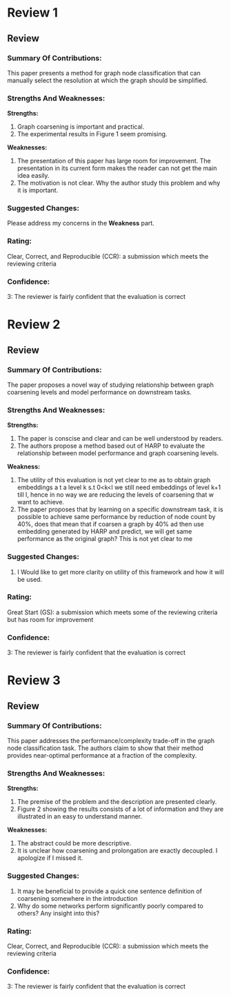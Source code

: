 # Review 1

## Review

### Summary Of Contributions:

This paper presents a method for graph node classification that can manually select the resolution at which the graph should be simplified.

### Strengths And Weaknesses:

**Strengths:**

1. Graph coarsening is important and practical.
2. The experimental results in Figure 1 seem promising.

**Weaknesses:**

1. The presentation of this paper has large room for improvement. The presentation in its current form makes the reader can not get the main idea easily.
2. The motivation is not clear. Why the author study this problem and why it is important.

### Suggested Changes:

Please address my concerns in the **Weakness** part.

### Rating:

Clear, Correct, and Reproducible (CCR): a submission which meets the reviewing criteria
### Confidence:

3: The reviewer is fairly confident that the evaluation is correct
















# Review 2

## Review

### Summary Of Contributions:

The paper proposes a novel way of studying relationship between graph coarsening levels and model performance on downstream tasks.

### Strengths And Weaknesses:

**Strengths:**

1. The paper is conscise and clear and can be well understood by readers.
2. The authors propose a method based out of HARP to evaluate the relationship between model performance and graph coarsening levels.

**Weakness:**

1. The utility of this evaluation is not yet clear to me as to obtain graph embeddings a t a level k s.t 0<k<l we still need embeddings of level k+1 till l, hence in no way we are reducing the levels of coarsening that w want to achieve.
2. The paper proposes that by learning on a specific downstream task, it is possible to achieve same performance by reduction of node count by 40%, does that mean that if coarsen a graph by 40% ad then use embedding generated by HARP and predict, we will get same performance as the original graph? This is not yet clear to me

### Suggested Changes:

1. I Would like to get more clarity on utility of this framework and how it will be used.

### Rating:

Great Start (GS): a submission which meets some of the reviewing criteria but has room for improvement

### Confidence:

3: The reviewer is fairly confident that the evaluation is correct















# Review 3

## Review

### Summary Of Contributions:

This paper addresses the performance/complexity trade-off in the graph node classification task. The authors claim to show that their method provides near-optimal performance at a fraction of the complexity.

### Strengths And Weaknesses:

**Strengths:**

1. The premise of the problem and the description are presented clearly.
2. Figure 2 showing the results consists of a lot of information and they are illustrated in an easy to understand manner.

**Weaknesses:**

1. The abstract could be more descriptive.
2. It is unclear how coarsening and prolongation are exactly decoupled. I apologize if I missed it.

### Suggested Changes:

1. It may be beneficial to provide a quick one sentence definition of coarsening somewhere in the introduction
2. Why do some networks perform significantly poorly compared to others? Any insight into this?

### Rating:

Clear, Correct, and Reproducible (CCR): a submission which meets the reviewing criteria

### Confidence:

3: The reviewer is fairly confident that the evaluation is correct
